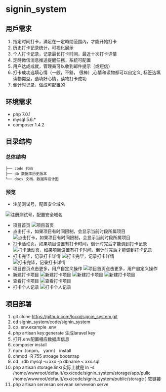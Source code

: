 # signin_system

## 用戶需求
1. 指定时间打卡，滿足在一定時間范围內，才能开始打卡
2. 历史打卡记录统计，可视化展示
3. 个人打卡记录，记录最长打卡时间，最近十次打卡详情
4. 定時微信消息推送提醒任務，系統可配置
5. 用户达成成就，管理員可以收到邮件提示（或短信）
6. 打卡成功选填心情（一般，不錯， 很棒）,心情和读物都可以自定义, 标签选填读物类型，选填好心情，读物打卡成功
7. 倒计时记录，做成可配置的

## 环境需求
* php 7.0.1
* mysql 5.6.*
* composer 1.4.2

## 目录结构

### 总体结构

```
├── code 代码
├── db 数据库历史版本
└── docs 文档，数据库设计图
```
### 预览
* 注册测试号，配置安全域名

![注册测试号，配置安全域名](ReadmeImg/0.PNG)
* 项目首页
![项目首页](ReadmeImg/1.PNG) 
* 点击打卡，如果项目有时间限制，会显示当前时段所属项目
![点击打卡，如果项目有时间限制，会显示当前时段所属项目](ReadmeImg/2.PNG) 
* 打卡活动页，如果项目设置有打卡时间，倒计时完后才能调到打卡记录
![打卡活动页，如果项目设置有打卡时间，倒计时完后才能调到打卡记录](ReadmeImg/3.PNG) 
* 打卡完毕，记录打卡详情
![打卡完毕，记录打卡详情](ReadmeImg/4.PNG)
![打卡完毕，记录打卡详情](ReadmeImg/5.PNG) 
* 项目首页点击更多，用户自定义操作
![项目首页点击更多，用户自定义操作](ReadmeImg/6.PNG) 
* 新建打卡项目
![新建打卡项目](ReadmeImg/9.PNG)
![新建打卡项目](ReadmeImg/10.PNG)
![新建打卡项目](ReadmeImg/11.PNG) 
* 查看打卡项目
![查看打卡项目](ReadmeImg/8.PNG) 
* 打卡个人记录
![打卡个人记录](ReadmeImg/12.PNG)

## 项目部署
1. git clone https://github.com/locqj/signin_system.git
2. cd signin_system/code/signin_system
3. cp .env.example .env
4. php artisan key:generate 生成laravel key
5. 打开.env配置相应数据库信息
6. composer install
7. npm（cnpm， yarm） install
8. chmod -R 755 stroage bootstrap
9. cd ../db mysql -u xxx -p dbname < xxx.sql
10. php artisan storage:link(实际上就是 ln -s /home/wwwroot/default/xxx/code/signin_system/storage/app/pulic /home/wwwroot/default/xxx/code/signin_system/public/storage ) 软链接 
11. php artisan servesan servean servevean serve